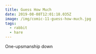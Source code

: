```yaml
---
title: Guess How Much
date: 2019-08-08T12:01:18.035Z
image: /img/comic-11-guess-how-much.jpg
tags:
  - rabbit
  - hare
---
```

One-upsmanship down
